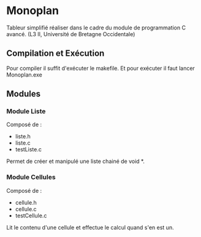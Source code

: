 # Monoplan

Tableur simplifié réaliser dans le cadre du module de programmation C avancé. (L3 II, Université de Bretagne Occidentale)

## Compilation et Exécution
Pour compiler il suffit d'exécuter le makefile.
Et pour exécuter il faut lancer Monoplan.exe

## Modules
### Module Liste
Composé de :
- liste.h
- liste.c
- testListe.c

Permet de créer et manipulé une liste chainé de void *.

### Module Cellules
Composé de  :
- cellule.h
-  cellule.c
- testCellule.c

Lit le contenu d'une cellule et effectue le calcul quand s'en est un.

